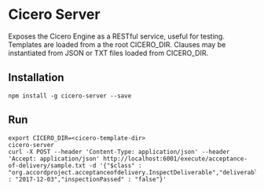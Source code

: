 # Cicero Server

Exposes the Cicero Engine as a RESTful service, useful for testing. Templates are loaded from a the root CICERO\_DIR. Clauses may be instantiated from JSON or TXT files loaded from CICERO\_DIR.

## Installation

```text
npm install -g cicero-server --save
```

## Run

```text
export CICERO_DIR=<cicero-template-dir>
cicero-server
curl -X POST --header 'Content-Type: application/json' --header 'Accept: application/json' http://localhost:6001/execute/acceptance-of-delivery/sample.txt -d '{"$class" : "org.accordproject.acceptanceofdelivery.InspectDeliverable","deliverableReceivedAt" : "2017-12-03","inspectionPassed" : "false"}'
```

